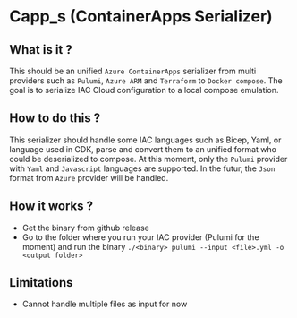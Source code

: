 # Capp_s (ContainerApps Serializer)

## What is it ?
This should be an unified `Azure ContainerApps` serializer from multi providers such as `Pulumi`, `Azure ARM` and `Terraform` to `Docker compose`. The goal is to serialize IAC Cloud configuration to a local compose emulation.

## How to do this ?
This serializer should handle some IAC languages such as Bicep, Yaml, or language used in CDK, parse and convert them to an unified format who could be deserialized to compose.
At this moment, only the `Pulumi` provider with `Yaml` and `Javascript` languages are supported. In the futur, the `Json` format from `Azure` provider will be handled.

## How it works ?
- Get the binary from github release
- Go to the folder where you run your IAC provider (Pulumi for the moment) and run the binary `./<binary> pulumi --input <file>.yml -o <output folder>`

## Limitations
- Cannot handle multiple files as input for now